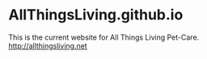 # AllThingsLiving.github.io

This is the current website for All Things Living Pet-Care.
http://allthingsliving.net

